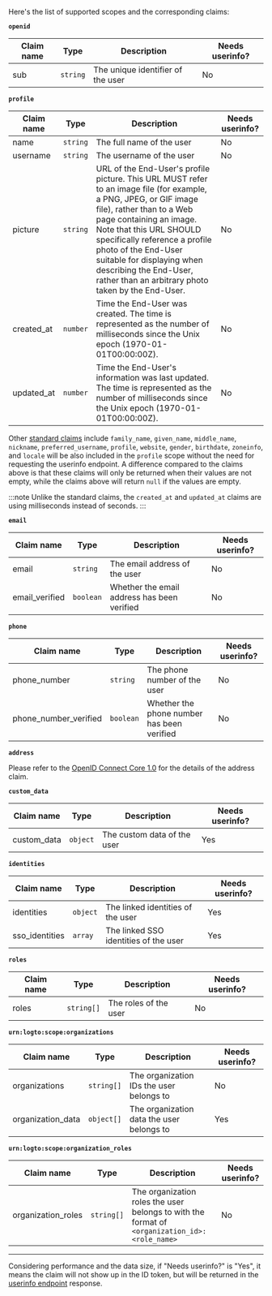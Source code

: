 Here's the list of supported scopes and the corresponding claims:

**`openid`**

| Claim name | Type     | Description                       | Needs userinfo? |
| ---------- | -------- | --------------------------------- | --------------- |
| sub        | `string` | The unique identifier of the user | No              |

**`profile`**

| Claim name | Type     | Description                                                                                                                                                                                                                                                                                                                                                            | Needs userinfo? |
| ---------- | -------- | ---------------------------------------------------------------------------------------------------------------------------------------------------------------------------------------------------------------------------------------------------------------------------------------------------------------------------------------------------------------------- | --------------- |
| name       | `string` | The full name of the user                                                                                                                                                                                                                                                                                                                                              | No              |
| username   | `string` | The username of the user                                                                                                                                                                                                                                                                                                                                               | No              |
| picture    | `string` | URL of the End-User's profile picture. This URL MUST refer to an image file (for example, a PNG, JPEG, or GIF image file), rather than to a Web page containing an image. Note that this URL SHOULD specifically reference a profile photo of the End-User suitable for displaying when describing the End-User, rather than an arbitrary photo taken by the End-User. | No              |
| created_at | `number` | Time the End-User was created. The time is represented as the number of milliseconds since the Unix epoch (1970-01-01T00:00:00Z).                                                                                                                                                                                                                                      | No              |
| updated_at | `number` | Time the End-User's information was last updated. The time is represented as the number of milliseconds since the Unix epoch (1970-01-01T00:00:00Z).                                                                                                                                                                                                                   | No              |

Other [standard claims](https://openid.net/specs/openid-connect-core-1_0.html#StandardClaims) include `family_name`, `given_name`, `middle_name`, `nickname`, `preferred_username`, `profile`, `website`, `gender`, `birthdate`, `zoneinfo`, and `locale` will be also included in the `profile` scope without the need for requesting the userinfo endpoint. A difference compared to the claims above is that these claims will only be returned when their values are not empty, while the claims above will return `null` if the values are empty.

:::note
Unlike the standard claims, the `created_at` and `updated_at` claims are using milliseconds instead of seconds.
:::

**`email`**

| Claim name     | Type      | Description                                 | Needs userinfo? |
| -------------- | --------- | ------------------------------------------- | --------------- |
| email          | `string`  | The email address of the user               | No              |
| email_verified | `boolean` | Whether the email address has been verified | No              |

**`phone`**

| Claim name            | Type      | Description                                | Needs userinfo? |
| --------------------- | --------- | ------------------------------------------ | --------------- |
| phone_number          | `string`  | The phone number of the user               | No              |
| phone_number_verified | `boolean` | Whether the phone number has been verified | No              |

**`address`**

Please refer to the [OpenID Connect Core 1.0](https://openid.net/specs/openid-connect-core-1_0.html#AddressClaim) for the details of the address claim.

**`custom_data`**

| Claim name  | Type     | Description                 | Needs userinfo? |
| ----------- | -------- | --------------------------- | --------------- |
| custom_data | `object` | The custom data of the user | Yes             |

**`identities`**

| Claim name     | Type     | Description                           | Needs userinfo? |
| -------------- | -------- | ------------------------------------- | --------------- |
| identities     | `object` | The linked identities of the user     | Yes             |
| sso_identities | `array`  | The linked SSO identities of the user | Yes             |

**`roles`**

| Claim name | Type       | Description           | Needs userinfo? |
| ---------- | ---------- | --------------------- | --------------- |
| roles      | `string[]` | The roles of the user | No              |

**`urn:logto:scope:organizations`**

| Claim name        | Type       | Description                               | Needs userinfo? |
| ----------------- | ---------- | ----------------------------------------- | --------------- |
| organizations     | `string[]` | The organization IDs the user belongs to  | No              |
| organization_data | `object[]` | The organization data the user belongs to | Yes             |

**`urn:logto:scope:organization_roles`**

| Claim name         | Type       | Description                                                                                   | Needs userinfo? |
| ------------------ | ---------- | --------------------------------------------------------------------------------------------- | --------------- |
| organization_roles | `string[]` | The organization roles the user belongs to with the format of `<organization_id>:<role_name>` | No              |

---

Considering performance and the data size, if "Needs userinfo?" is "Yes", it means the claim will not show up in the ID token, but will be returned in the [userinfo endpoint](https://openid.net/specs/openid-connect-core-1_0.html#UserInfo) response.
